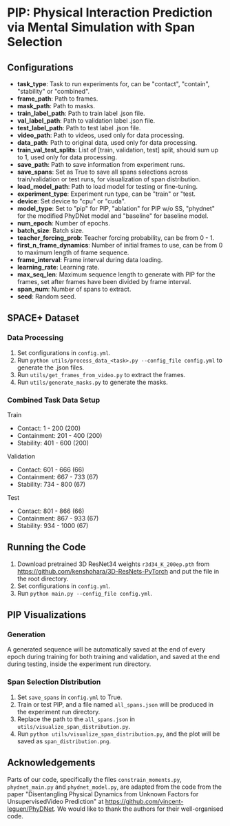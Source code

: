 # PIP: Physical Interaction Prediction via Mental Simulation with Span Selection

## Configurations
- **task_type**: Task to run experiments for, can be "contact", "contain", "stability" or "combined".
- **frame_path**: Path to frames.
- **mask_path**: Path to masks.
- **train_label_path**: Path to train label .json file.
- **val_label_path**: Path to validation label .json file.
- **test_label_path**: Path to test label .json file.
- **video_path**: Path to videos, used only for data processing.
- **data_path**: Path to original data, used only for data processing.
- **train_val_test_splits**: List of [train, validation, test] split, should sum up to 1, used only for data processing.
- **save_path**: Path to save information from experiment runs.
- **save_spans**: Set as True to save all spans selections across train/validation or test runs, for visualization of span distribution.
- **load_model_path**: Path to load model for testing or fine-tuning.
- **experiment_type**: Experiment run type, can be "train" or "test.
- **device**: Set device to "cpu" or "cuda".
- **model_type**: Set to "pip" for PIP, "ablation" for PIP w/o SS, "phydnet" for the modified PhyDNet model and "baseline" for baseline model.
- **num_epoch**: Number of epochs.
- **batch_size**: Batch size.
- **teacher_forcing_prob**: Teacher forcing probability, can be from 0 - 1.
- **first_n_frame_dynamics**: Number of initial frames to use, can be from 0 to maximum length of frame sequence.
- **frame_interval**: Frame interval during data loading.
- **learning_rate**: Learning rate.
- **max_seq_len**: Maximum sequence length to generate with PIP for the frames, set after frames have been divided by frame interval.
- **span_num**: Number of spans to extract.
- **seed**: Random seed.

## SPACE+ Dataset
### Data Processing
1. Set configurations in `config.yml`.
2. Run `python utils/process_data_<task>.py --config_file config.yml` to generate the .json files.
3. Run `utils/get_frames_from_video.py` to extract the frames.
4. Run `utils/generate_masks.py` to generate the masks.

### Combined Task Data Setup
Train
- Contact: 1 - 200 (200)
- Containment: 201 - 400 (200)
- Stability: 401 - 600 (200)

Validation
- Contact: 601 - 666 (66)
- Containment: 667 - 733 (67)
- Stability: 734 - 800 (67)

Test
- Contact: 801 - 866 (66)
- Containment: 867 - 933 (67)
- Stability: 934 - 1000 (67)

## Running the Code
1. Download pretrained 3D ResNet34 weights `r3d34_K_200ep.pth` from https://github.com/kenshohara/3D-ResNets-PyTorch and put the file in the root directory.
2. Set configurations in `config.yml`.
3. Run `python main.py --config_file config.yml`.


## PIP Visualizations
### Generation
A generated sequence will be automatically saved at the end of every epoch during training for both training and validation, and saved at the end during testing, inside the experiment run directory.

### Span Selection Distribution 
1. Set `save_spans` in `config.yml` to True.
2. Train or test PIP, and a file named `all_spans.json` will be produced in the experiment run directory.
3. Replace the path to the `all_spans.json` in `utils/visualize_span_distribution.py`.
4. Run `python utils/visualize_span_distribution.py`, and the plot will be saved as `span_distribution.png`.


## Acknowledgements
Parts of our code, specifically the files `constrain_moments.py`, `phydnet_main.py` and `phydnet_model.py`, are adapted from the code from the paper "Disentangling Physical Dynamics from Unknown Factors for UnsupervisedVideo Prediction" at https://github.com/vincent-leguen/PhyDNet. We would like to thank the authors for their well-organised code.